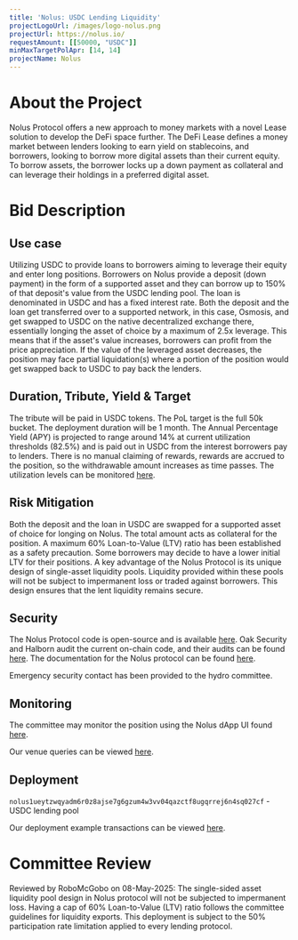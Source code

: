 ```yaml
---
title: 'Nolus: USDC Lending Liquidity'
projectLogoUrl: /images/logo-nolus.png
projectUrl: https://nolus.io/
requestAmount: [[50000, "USDC"]]
minMaxTargetPolApr: [14, 14]
projectName: Nolus
---
```


# About the Project

Nolus Protocol offers a new approach to money markets with a novel Lease solution to develop the DeFi space further. The DeFi Lease defines a money market between lenders looking to earn yield on stablecoins, and borrowers, looking to borrow more digital assets than their current equity. To borrow assets, the borrower locks up a down payment as collateral and can leverage their holdings in a preferred digital asset.

# Bid Description

## Use case

Utilizing USDC to provide loans to borrowers aiming to leverage their equity and enter long positions. Borrowers on Nolus provide a deposit (down payment) in the form of a supported asset and they can borrow up to 150% of that deposit's value from the USDC lending pool. The loan is denominated in USDC and has a fixed interest rate. Both the deposit and the loan get transferred over to a supported network, in this case, Osmosis, and get swapped to USDC on the native decentralized exchange there, essentially longing the asset of choice by a maximum of 2.5x leverage. This means that if the asset's value increases, borrowers can profit from the price appreciation. If the value of the leveraged asset decreases, the position may face partial liquidation(s) where a portion of the position would get swapped back to USDC to pay back the lenders.

## Duration, Tribute, Yield & Target

The tribute will be paid in USDC tokens. The PoL target is the full 50k bucket. The deployment duration will be 1 month. The Annual Percentage Yield (APY) is projected to range around 14% at current utilization thresholds (82.5%) and is paid out in USDC from the interest borrowers pay to lenders. There is no manual claiming of rewards, rewards are accrued to the position, so the withdrawable amount increases as time passes. The utilization levels can be monitored [here](https://app.nolus.io/stats).

## Risk Mitigation

Both the deposit and the loan in USDC are swapped for a supported asset of choice for longing on Nolus. The total amount acts as collateral for the position. A maximum 60% Loan-to-Value (LTV) ratio has been established as a safety precaution. Some borrowers may decide to have a lower initial LTV for their positions. A key advantage of the Nolus Protocol is its unique design of single-asset liquidity pools. Liquidity provided within these pools will not be subject to impermanent loss or traded against borrowers. This design ensures that the lent liquidity remains secure.

## Security

The Nolus Protocol code is open-source and is available [here](https://github.com/nolus-protocol). Oak Security and Halborn audit the current on-chain code, and their audits can be found [here](https://hub.nolus.io/en/articles/9680739-security). The documentation for the Nolus protocol can be found [here](https://hub.nolus.io/en/collections/10034429-tech-documentation).

Emergency security contact has been provided to the hydro committee.

## Monitoring

The committee may monitor the position using the Nolus dApp UI found [here](https://app.nolus.io/earn).

Our venue queries can be viewed [here](https://hackmd.io/Vz5ts3lUSSaND7m2WwBcMQ).

## Deployment

`nolus1ueytzwqyadm6r0z8ajse7g6gzum4w3vv04qazctf8ugqrrej6n4sq027cf` - USDC lending pool

Our deployment example transactions can be viewed [here](https://hackmd.io/Vz5ts3lUSSaND7m2WwBcMQ).

# Committee Review

Reviewed by RoboMcGobo on 08-May-2025: The single-sided asset liquidity pool design in Nolus protocol will not be subjected to impermanent loss. Having a cap of 60% Loan-to-Value (LTV) ratio follows the committee guidelines for liquidity exports. This deployment is subject to the 50% participation rate limitation applied to every lending protocol.
